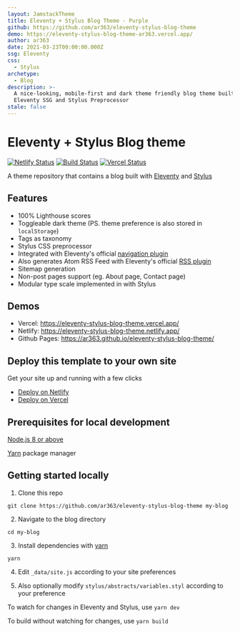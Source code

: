 ```yaml
---
layout: JamstackTheme
title: Eleventy + Stylus Blog Theme - Purple
github: https://github.com/ar363/eleventy-stylus-blog-theme
demo: https://eleventy-stylus-blog-theme-ar363.vercel.app/
author: ar363
date: 2021-03-23T00:00:00.000Z
ssg: Eleventy
css:
  - Stylus
archetype:
  - Blog
description: >-
  A nice-looking, mobile-first and dark theme friendly blog theme built with
  Eleventy SSG and Stylus Preprocessor
stale: false
---
```


# Eleventy + Stylus Blog theme

[![Netlify Status](https://api.netlify.com/api/v1/badges/a180e099-11d2-49d4-9697-910d56980343/deploy-status)](https://app.netlify.com/sites/eleventy-stylus-blog-theme/deploys)
[![Build Status](https://travis-ci.com/ar363/eleventy-stylus-blog-theme.svg?branch=main)](https://travis-ci.com/ar363/eleventy-stylus-blog-theme)
[![Vercel Status](https://vercel-badge-ar363.vercel.app/?app=eleventy-stylus-blog-theme)](https://github.com/ar363/eleventy-stylus-blog-theme/deployments/activity_log?environment=Production)

A theme repository that contains a blog built with [Eleventy](https://github.com/11ty/eleventy) and [Stylus](https://stylus-lang.com/)

## Features
 - 100% Lighthouse scores
 - Toggleable dark theme (PS. theme preference is also stored in `localStorage`)
 - Tags as taxonomy
 - Stylus CSS preprocessor
 - Integrated with Eleventy's official [navigation plugin](https://www.11ty.dev/docs/plugins/navigation/)
 - Also generates Atom RSS Feed with Eleventy's official [RSS plugin](https://www.11ty.dev/docs/plugins/rss/)
 - Sitemap generation
 - Non-post pages support (eg. About page, Contact page)
 - Modular type scale implemented in with Stylus

## Demos

 - Vercel: https://eleventy-stylus-blog-theme.vercel.app/
 - Netlify: https://eleventy-stylus-blog-theme.netlify.app/
 - Github Pages: https://ar363.github.io/eleventy-stylus-blog-theme/

## Deploy this template to your own site

Get your site up and running with a few clicks

 - [Deploy on Netlify](https://app.netlify.com/start/deploy?repository=https://github.com/ar363/eleventy-stylus-blog-theme)
 - [Deploy on Vercel](https://vercel.com/import/project?template=ar363%2Feleventy-stylus-blog-theme)

## Prerequisites for local development
[Node.js 8 or above](https://nodejs.org/en/)

[Yarn](https://yarnpkg.com/) package manager


## Getting started locally

1. Clone this repo
```
git clone https://github.com/ar363/eleventy-stylus-blog-theme my-blog
```

2. Navigate to the blog directory
```
cd my-blog
```

3. Install dependencies with [yarn](https://yarnpkg.com/)
```
yarn
```
4. Edit `_data/site.js` according to your site preferences

5. Also optionally modify `stylus/abstracts/variables.styl` according to your preference

To watch for changes in Eleventy and Stylus, use `yarn dev`

To build without watching for changes, use `yarn build`
